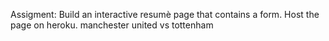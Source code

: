 Assigment:
Build an interactive resumè page that contains a form. 
Host the page on heroku.
manchester united vs tottenham
